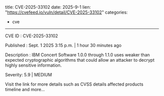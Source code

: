  
title: CVE-2025-33102
date: 2025-9-1
lien: "https://cvefeed.io/vuln/detail/CVE-2025-33102"
categories:
  - cve
---

CVE ID : CVE-2025-33102

Published :  Sept. 1
2025
3:15 p.m. | 1 hour
30 minutes ago

Description : IBM Concert Software 1.0.0 through 1.1.0 uses weaker than expected cryptographic algorithms that could allow an attacker to decrypt highly sensitive information.

Severity: 5.9 | MEDIUM

Visit the link for more details
such as CVSS details
affected products
timeline
and more...
